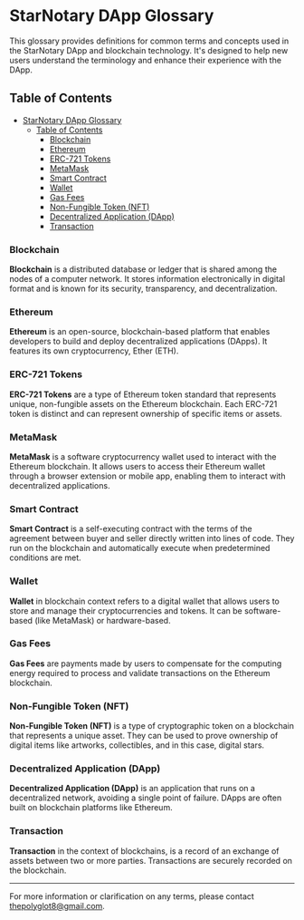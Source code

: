 # StarNotary DApp Glossary

This glossary provides definitions for common terms and concepts used in the StarNotary DApp and blockchain technology. It's designed to help new users understand the terminology and enhance their experience with the DApp.

## Table of Contents
- [StarNotary DApp Glossary](#starnotary-dapp-glossary)
  - [Table of Contents](#table-of-contents)
    - [Blockchain](#blockchain)
    - [Ethereum](#ethereum)
    - [ERC-721 Tokens](#erc-721-tokens)
    - [MetaMask](#metamask)
    - [Smart Contract](#smart-contract)
    - [Wallet](#wallet)
    - [Gas Fees](#gas-fees)
    - [Non-Fungible Token (NFT)](#non-fungible-token-nft)
    - [Decentralized Application (DApp)](#decentralized-application-dapp)
    - [Transaction](#transaction)

### Blockchain
**Blockchain** is a distributed database or ledger that is shared among the nodes of a computer network. It stores information electronically in digital format and is known for its security, transparency, and decentralization.

### Ethereum
**Ethereum** is an open-source, blockchain-based platform that enables developers to build and deploy decentralized applications (DApps). It features its own cryptocurrency, Ether (ETH).

### ERC-721 Tokens
**ERC-721 Tokens** are a type of Ethereum token standard that represents unique, non-fungible assets on the Ethereum blockchain. Each ERC-721 token is distinct and can represent ownership of specific items or assets.

### MetaMask
**MetaMask** is a software cryptocurrency wallet used to interact with the Ethereum blockchain. It allows users to access their Ethereum wallet through a browser extension or mobile app, enabling them to interact with decentralized applications.

### Smart Contract
**Smart Contract** is a self-executing contract with the terms of the agreement between buyer and seller directly written into lines of code. They run on the blockchain and automatically execute when predetermined conditions are met.

### Wallet
**Wallet** in blockchain context refers to a digital wallet that allows users to store and manage their cryptocurrencies and tokens. It can be software-based (like MetaMask) or hardware-based.

### Gas Fees
**Gas Fees** are payments made by users to compensate for the computing energy required to process and validate transactions on the Ethereum blockchain.

### Non-Fungible Token (NFT)
**Non-Fungible Token (NFT)** is a type of cryptographic token on a blockchain that represents a unique asset. They can be used to prove ownership of digital items like artworks, collectibles, and in this case, digital stars.

### Decentralized Application (DApp)
**Decentralized Application (DApp)** is an application that runs on a decentralized network, avoiding a single point of failure. DApps are often built on blockchain platforms like Ethereum.

### Transaction
**Transaction** in the context of blockchains, is a record of an exchange of assets between two or more parties. Transactions are securely recorded on the blockchain.

---

For more information or clarification on any terms, please contact [thepolyglot8@gmail.com](mailto:thepolyglot8@gmail.com).
